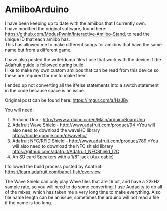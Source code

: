 # AmiiboArduino

I have been keeping up to date with the amiibos that I currently own.  
I have modified the original software, found here: https://github.com/ModusPwnin/Interactive-Amiibo-Stand, to read the unique ID that each amiibo has.  
This has allowed me to make different songs for amiibos that have the same name but from a different game.

I have also posted the write/dump files I use that work with the device if the Adafruit guide is followed during build.  
I like to make my own custom amiibos that can be read from this device so these are required for me to make them.

I ended up not converting all the if/else statements into a switch statement in the code because space is an issue.  



Original post can be found here: https://imgur.com/a/HaJBy

You will need:
1) Arduino Uno - http://www.arduino.cc/en/Main/arduinoBoardUno 
2) Adafruit Wave Shield - http://www.adafruit.com/product/94 *You will also need to download the waveHC library https://code.google.com/p/wavehc/ 
3) Adafruit NFC/RFID Shield - http://www.adafruit.com/product/789 *You will also need to download the NFC shield library https://github.com/adafruit/Adafruit_NFCShield_I2C 
4) An SD card Speakers with a 1/8" jack (Aux cable)

I followed the build process posted by Adafruit: https://learn.adafruit.com/babel-fish/overview

The Wave Shield can only play Wave files that are 16 bit, and have a 22kHz sample rate, so you will need to do some converting.
I use Audacity to do all of the mixes, which has taken me a very long time to make everything.
Also file name length can be an issue, sometimes the arduino will not read a file if the name is too long.
